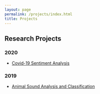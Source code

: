 ```yaml
---
layout: page
permalink: /projects/index.html
title: Projects
---
```


## Research Projects


### 2020

- [Covid-19 Sentiment Analysis](https://qiangyangcs.github.io/projects/covid-19)<br>

### 2019

- [Animal Sound Analysis and Classification](https://qiangyangcs.github.io/projects/animal_sound)<br>
